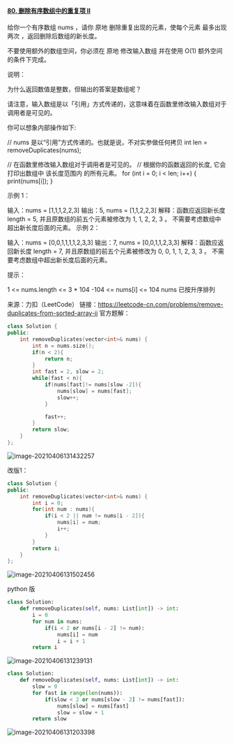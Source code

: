 #### [80. 删除有序数组中的重复项 II](https://leetcode-cn.com/problems/remove-duplicates-from-sorted-array-ii/)

给你一个有序数组 nums ，请你 原地 删除重复出现的元素，使每个元素 最多出现两次 ，返回删除后数组的新长度。

不要使用额外的数组空间，你必须在 原地 修改输入数组 并在使用 O(1) 额外空间的条件下完成。

 

说明：

为什么返回数值是整数，但输出的答案是数组呢？

请注意，输入数组是以「引用」方式传递的，这意味着在函数里修改输入数组对于调用者是可见的。

你可以想象内部操作如下:

// nums 是以“引用”方式传递的。也就是说，不对实参做任何拷贝
int len = removeDuplicates(nums);

// 在函数里修改输入数组对于调用者是可见的。
// 根据你的函数返回的长度, 它会打印出数组中 该长度范围内 的所有元素。
for (int i = 0; i < len; i++) {
    print(nums[i]);
}


示例 1：

输入：nums = [1,1,1,2,2,3]
输出：5, nums = [1,1,2,2,3]
解释：函数应返回新长度 length = 5, 并且原数组的前五个元素被修改为 1, 1, 2, 2, 3 。 不需要考虑数组中超出新长度后面的元素。
示例 2：

输入：nums = [0,0,1,1,1,1,2,3,3]
输出：7, nums = [0,0,1,1,2,3,3]
解释：函数应返回新长度 length = 7, 并且原数组的前五个元素被修改为 0, 0, 1, 1, 2, 3, 3 。 不需要考虑数组中超出新长度后面的元素。


提示：

1 <= nums.length <= 3 * 104
-104 <= nums[i] <= 104
nums 已按升序排列

来源：力扣（LeetCode）
链接：https://leetcode-cn.com/problems/remove-duplicates-from-sorted-array-ii
官方题解：

```c++
class Solution {
public:
    int removeDuplicates(vector<int>& nums) {
        int n = nums.size();
        if(n < 2){
            return n;
        }
        int fast = 2, slow = 2;
        while(fast < n){
            if(nums[fast]!= nums[slow -2]){
                nums[slow] = nums[fast];
                slow++;
            }

            fast++;
        }
        return slow;
    }
};
```

![image-20210406131432257](C:\Users\60165\AppData\Roaming\Typora\typora-user-images\image-20210406131432257.png)

改版1：

```c++
class Solution {
public:
    int removeDuplicates(vector<int>& nums) {
        int i = 0;
        for(int num : nums){
            if(i < 2 || num != nums[i - 2]){
                nums[i] = num;
                i++;
            }
        }
        return i;
    }
};
```

![image-20210406131502456](C:\Users\60165\AppData\Roaming\Typora\typora-user-images\image-20210406131502456.png)

python 版

```python
class Solution:
    def removeDuplicates(self, nums: List[int]) -> int:
        i = 0
        for num in nums:
            if(i < 2 or nums[i - 2] != num):
                nums[i] = num
                i = i + 1
        return i
```

![image-20210406131239131](C:\Users\60165\AppData\Roaming\Typora\typora-user-images\image-20210406131239131.png)



```python
class Solution:
    def removeDuplicates(self, nums: List[int]) -> int:
        slow = 0
        for fast in range(len(nums)):
            if(slow < 2 or nums[slow - 2] != nums[fast]):
                nums[slow] = nums[fast]
                slow = slow + 1
        return slow
```

![image-20210406131203398](C:\Users\60165\AppData\Roaming\Typora\typora-user-images\image-20210406131203398.png)